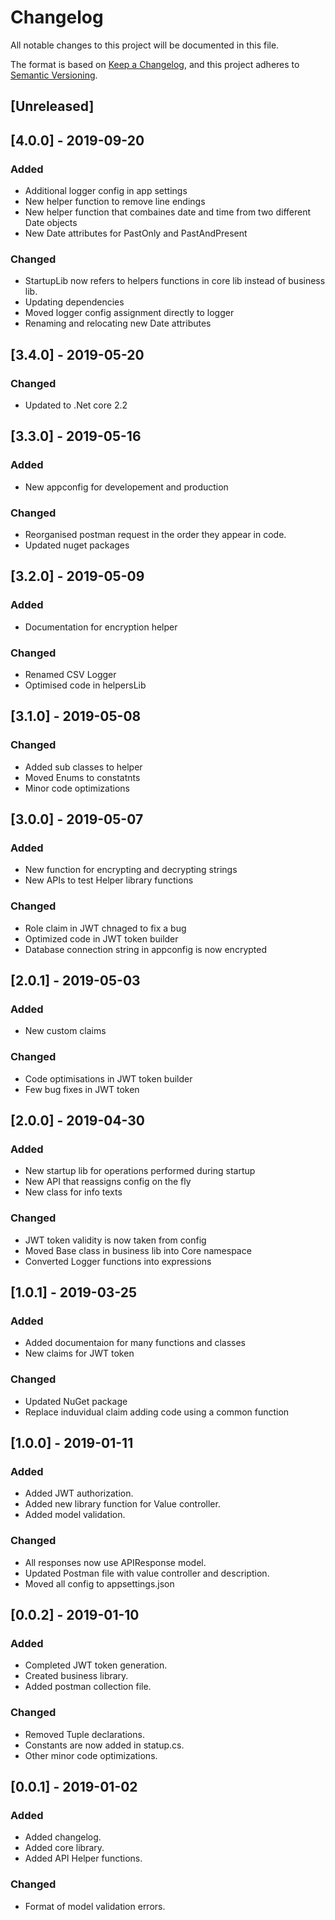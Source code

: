 # Changelog
All notable changes to this project will be documented in this file.

The format is based on [Keep a Changelog](https://keepachangelog.com/en/1.0.0/),
and this project adheres to [Semantic Versioning](https://semver.org/spec/v2.0.0.html).

## [Unreleased]

## [4.0.0] - 2019-09-20
### Added
 - Additional logger config in app settings
 - New helper function to remove line endings
 - New helper function that combaines date and time from two different Date objects
 - New Date attributes for PastOnly and PastAndPresent

### Changed
 - StartupLib now refers to helpers functions in core lib instead of business lib.
 - Updating dependencies
 - Moved logger config assignment directly to logger
 - Renaming and relocating new Date attributes

## [3.4.0] - 2019-05-20
### Changed
 - Updated to .Net core 2.2

## [3.3.0] - 2019-05-16
### Added
 - New appconfig for developement and production

### Changed
 - Reorganised postman request in the order they appear in code.
 - Updated nuget packages


## [3.2.0] - 2019-05-09
### Added
 - Documentation for encryption helper

### Changed
 - Renamed CSV Logger
 - Optimised code in helpersLib

## [3.1.0] - 2019-05-08
### Changed
 - Added sub classes to helper
 - Moved Enums to constatnts
 - Minor code optimizations

## [3.0.0] - 2019-05-07
### Added
 - New function for encrypting and decrypting strings
 - New APIs to test Helper library functions

### Changed
 - Role claim in JWT chnaged to fix a bug
 - Optimized code in JWT token builder
 - Database connection string in appconfig is now encrypted

## [2.0.1] - 2019-05-03
### Added
 - New custom claims

### Changed
 - Code optimisations in JWT token builder
 - Few bug fixes in JWT token


## [2.0.0] - 2019-04-30
### Added
 - New startup lib for operations performed during startup
 - New API that reassigns config on the fly
 - New class for info texts

### Changed
 - JWT token validity is now taken from config
 - Moved Base class in business lib into Core namespace
 - Converted Logger functions into expressions

## [1.0.1] - 2019-03-25
### Added
- Added documentaion for many functions and classes
- New claims for JWT token

### Changed
- Updated NuGet package
- Replace induvidual claim adding code using a common function

## [1.0.0] - 2019-01-11
### Added
- Added JWT authorization.
- Added new library function for Value controller.
- Added model validation.

### Changed
- All responses now use APIResponse model.
- Updated Postman file with value controller and description.
- Moved all config to appsettings.json

## [0.0.2] - 2019-01-10
### Added
- Completed JWT token generation.
- Created business library.
- Added postman collection file.

### Changed
- Removed Tuple declarations.
- Constants are now added in statup.cs.
- Other minor code optimizations.

## [0.0.1] - 2019-01-02
### Added
- Added changelog.
- Added core library.
- Added API Helper functions.

### Changed
- Format of model validation errors.